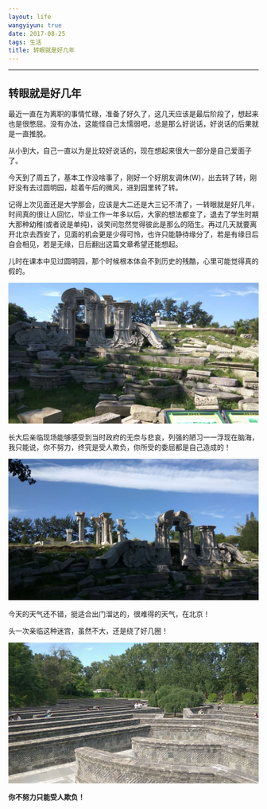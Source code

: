 ```yaml
---
layout: life
wangyiyun: true
date: 2017-08-25
tags: 生活
title: 转眼就是好几年
---
```


*************


## 转眼就是好几年

最近一直在为离职的事情忙碌，准备了好久了，这几天应该是最后阶段了，想起来也是很憋屈。没有办法，这能怪自己太懦弱吧，总是那么好说话，好说话的后果就是一直推脱。

从小到大，自己一直以为是比较好说话的，现在想起来很大一部分是自己爱面子了。

今天到了周五了，基本工作没啥事了，刚好一个好朋友调休(W)，出去转了转，刚好没有去过圆明园，趁着午后的微风，进到园里转了转。

记得上次见面还是大学那会，应该是大二还是大三记不清了，一转眼就是好几年，时间真的很让人回忆，毕业工作一年多以后，大家的想法都变了，退去了学生时期大那种幼稚(或者说是单纯)，谈笑间忽然觉得彼此是那么的陌生。再过几天就要离开北京去西安了，见面的机会更是少得可怜，也许只能静待缘分了，若是有缘日后自会相见，若是无缘，日后翻出这篇文章希望还能想起。

儿时在课本中见过圆明园，那个时候根本体会不到历史的残酷，心里可能觉得真的假的。

![](/res/img/life/2017res/8-25/1.jpg)

长大后亲临现场能够感受到当时政府的无奈与悲哀，列强的陋习一一浮现在脑海，我只能说，你不努力，终究是受人欺负，你所受的委屈都是自己造成的！

![](/res/img/life/2017res/8-25/2.jpg)

今天的天气还不错，挺适合出门溜达的，很难得的天气，在北京！

头一次亲临这种迷宫，虽然不大，还是绕了好几圈！

![](/res/img/life/2017res/8-25/3.jpg)


**你不努力只能受人欺负！**

